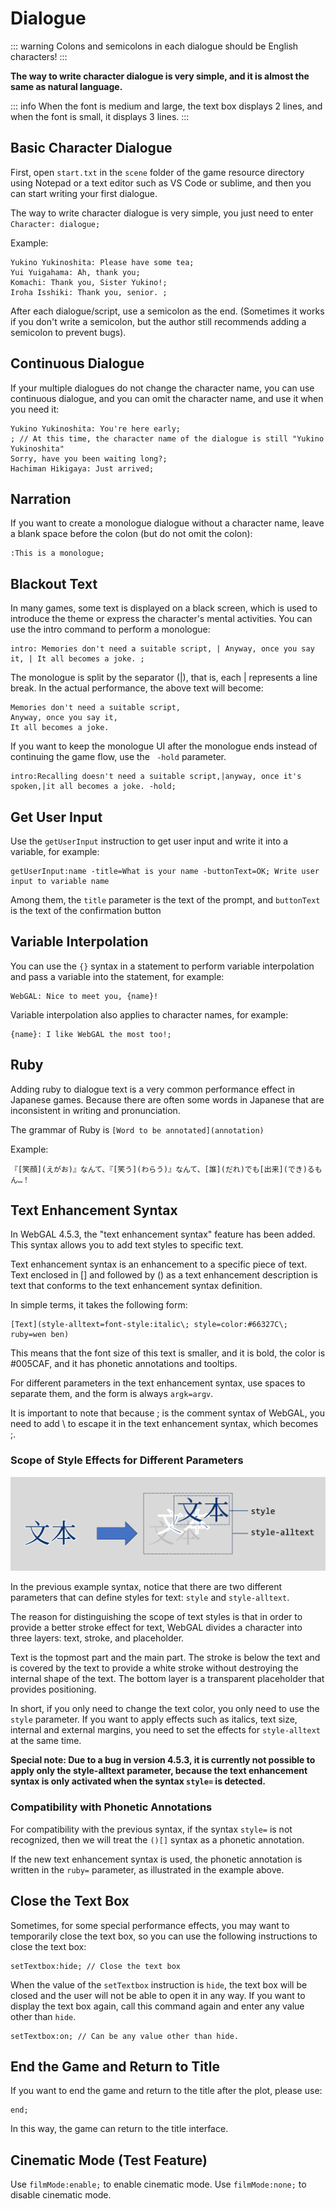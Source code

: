 # Dialogue

::: warning
Colons and semicolons in each dialogue should be English characters!
:::

**The way to write character dialogue is very simple, and it is almost the same as natural language.**

::: info
When the font is medium and large, the text box displays 2 lines, and when the font is small, it displays 3 lines.
:::

## Basic Character Dialogue

First, open `start.txt` in the `scene` folder of the game resource directory using Notepad or a text editor such as VS Code or sublime, and then you can start writing your first dialogue.

The way to write character dialogue is very simple, you just need to enter `Character: dialogue;`

Example:

``` ws
Yukino Yukinoshita: Please have some tea;
Yui Yuigahama: Ah, thank you;
Komachi: Thank you, Sister Yukino!;
Iroha Isshiki: Thank you, senior. ;
```

After each dialogue/script, use a semicolon as the end. (Sometimes it works if you don't write a semicolon, but the author still recommends adding a semicolon to prevent bugs).

## Continuous Dialogue

If your multiple dialogues do not change the character name, you can use continuous dialogue, and you can omit the character name, and use it when you need it:

``` ws
Yukino Yukinoshita: You're here early;
; // At this time, the character name of the dialogue is still "Yukino Yukinoshita"
Sorry, have you been waiting long?;
Hachiman Hikigaya: Just arrived;
```

## Narration

If you want to create a monologue dialogue without a character name, leave a blank space before the colon (but do not omit the colon):

``` ws
:This is a monologue;
```

## Blackout Text

In many games, some text is displayed on a black screen, which is used to introduce the theme or express the character's mental activities. You can use the intro command to perform a monologue:

``` ws
intro: Memories don't need a suitable script, | Anyway, once you say it, | It all becomes a joke. ;
```

The monologue is split by the separator (|), that is, each | represents a line break. In the actual performance, the above text will become:

``` ws
Memories don't need a suitable script,
Anyway, once you say it,
It all becomes a joke.
```

If you want to keep the monologue UI after the monologue ends instead of continuing the game flow, use the ` -hold` parameter.

``` ws
intro:Recalling doesn't need a suitable script,|anyway, once it's spoken,|it all becomes a joke. -hold;
```

## Get User Input

Use the `getUserInput` instruction to get user input and write it into a variable, for example:

```
getUserInput:name -title=What is your name -buttonText=OK; Write user input to variable name
```

Among them, the `title` parameter is the text of the prompt, and `buttonText` is the text of the confirmation button

## Variable Interpolation

You can use the `{}` syntax in a statement to perform variable interpolation and pass a variable into the statement, for example:

```
WebGAL: Nice to meet you, {name}!
```

Variable interpolation also applies to character names, for example:

```
{name}: I like WebGAL the most too!;
```

## Ruby

Adding ruby to dialogue text is a very common performance effect in Japanese games. Because there are often some words in Japanese that are inconsistent in writing and pronunciation.

The grammar of Ruby is `[Word to be annotated](annotation)`

Example:

```
『[笑顔](えがお)』なんて、『[笑う](わらう)』なんて、[誰](だれ)でも[出来](でき)るもん…！
```

## Text Enhancement Syntax

In WebGAL 4.5.3, the "text enhancement syntax" feature has been added. This syntax allows you to add text styles to specific text.

Text enhancement syntax is an enhancement to a specific piece of text. Text enclosed in [] and followed by () as a text enhancement description is text that conforms to the text enhancement syntax definition.

In simple terms, it takes the following form:

```
[Text](style-alltext=font-style:italic\; style=color:#66327C\; ruby=wen ben)
```

This means that the font size of this text is smaller, and it is bold, the color is #005CAF, and it has phonetic annotations and tooltips.

For different parameters in the text enhancement syntax, use spaces to separate them, and the form is always `argk=argv`.

It is important to note that because ; is the comment syntax of WebGAL, you need to add \ to escape it in the text enhancement syntax, which becomes \;.

### Scope of Style Effects for Different Parameters

![text-enhance](text-enhance.png)

In the previous example syntax, notice that there are two different parameters that can define styles for text: `style` and `style-alltext`.

The reason for distinguishing the scope of text styles is that in order to provide a better stroke effect for text, WebGAL divides a character into three layers: text, stroke, and placeholder.

Text is the topmost part and the main part. The stroke is below the text and is covered by the text to provide a white stroke without destroying the internal shape of the text. The bottom layer is a transparent placeholder that provides positioning.

In short, if you only need to change the text color, you only need to use the `style` parameter. If you want to apply effects such as italics, text size, internal and external margins, you need to set the effects for `style-alltext` at the same time.

**Special note: Due to a bug in version 4.5.3, it is currently not possible to apply only the style-alltext parameter, because the text enhancement syntax is only activated when the syntax `style=` is detected.**

### Compatibility with Phonetic Annotations

For compatibility with the previous syntax, if the syntax `style=` is not recognized, then we will treat the `()[]` syntax as a phonetic annotation.

If the new text enhancement syntax is used, the phonetic annotation is written in the `ruby=` parameter, as illustrated in the example above.

## Close the Text Box

Sometimes, for some special performance effects, you may want to temporarily close the text box, so you can use the following instructions to close the text box:

``` ws
setTextbox:hide; // Close the text box
```

When the value of the `setTextbox` instruction is `hide`, the text box will be closed and the user will not be able to open it in any way. If you want to display the text box again, call this command again and enter any value other than `hide`.

``` ws
setTextbox:on; // Can be any value other than hide.
```

## End the Game and Return to Title

If you want to end the game and return to the title after the plot, please use:

``` ws
end;
```

In this way, the game can return to the title interface.

## Cinematic Mode (Test Feature)

Use `filmMode:enable;` to enable cinematic mode.
Use `filmMode:none;` to disable cinematic mode.
